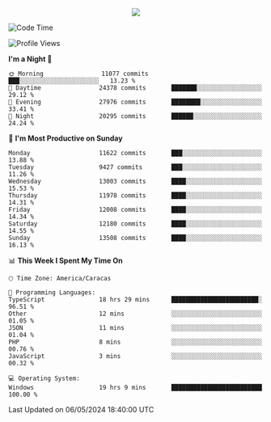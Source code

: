 <p align="center">
  <a href="http://www.github.com/thevacs">
    <img src="https://github-readme-streak-stats.herokuapp.com/?user=thevacs&stroke=ffffff&background=1c1917&ring=0891b2&fire=0891b2&currStreakNum=ffffff&currStreakLabel=0891b2&sideNums=ffffff&sideLabels=ffffff&dates=ffffff&hide_border=true" />
  </a>
</p>

<!--START_SECTION:waka-->
![Code Time](http://img.shields.io/badge/Code%20Time-2%2C497%20hrs%201%20min-blue)

![Profile Views](http://img.shields.io/badge/Profile%20Views-0-blue)

**I'm a Night 🦉** 

```text
🌞 Morning                11077 commits       ███░░░░░░░░░░░░░░░░░░░░░░   13.23 % 
🌆 Daytime                24378 commits       ███████░░░░░░░░░░░░░░░░░░   29.12 % 
🌃 Evening                27976 commits       ████████░░░░░░░░░░░░░░░░░   33.41 % 
🌙 Night                  20295 commits       ██████░░░░░░░░░░░░░░░░░░░   24.24 % 
```
📅 **I'm Most Productive on Sunday** 

```text
Monday                   11622 commits       ███░░░░░░░░░░░░░░░░░░░░░░   13.88 % 
Tuesday                  9427 commits        ███░░░░░░░░░░░░░░░░░░░░░░   11.26 % 
Wednesday                13003 commits       ████░░░░░░░░░░░░░░░░░░░░░   15.53 % 
Thursday                 11978 commits       ████░░░░░░░░░░░░░░░░░░░░░   14.31 % 
Friday                   12008 commits       ████░░░░░░░░░░░░░░░░░░░░░   14.34 % 
Saturday                 12180 commits       ████░░░░░░░░░░░░░░░░░░░░░   14.55 % 
Sunday                   13508 commits       ████░░░░░░░░░░░░░░░░░░░░░   16.13 % 
```


📊 **This Week I Spent My Time On** 

```text
🕑︎ Time Zone: America/Caracas

💬 Programming Languages: 
TypeScript               18 hrs 29 mins      ████████████████████████░   96.51 % 
Other                    12 mins             ░░░░░░░░░░░░░░░░░░░░░░░░░   01.05 % 
JSON                     11 mins             ░░░░░░░░░░░░░░░░░░░░░░░░░   01.04 % 
PHP                      8 mins              ░░░░░░░░░░░░░░░░░░░░░░░░░   00.76 % 
JavaScript               3 mins              ░░░░░░░░░░░░░░░░░░░░░░░░░   00.32 % 

💻 Operating System: 
Windows                  19 hrs 9 mins       █████████████████████████   100.00 % 
```


 Last Updated on 06/05/2024 18:40:00 UTC
<!--END_SECTION:waka-->
